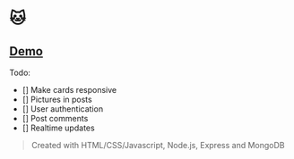 # :cat:

## [Demo](https://client-hrbispgwlm.now.sh/)

Todo:
- [] Make cards responsive
- [] Pictures in posts
- [] User authentication
- [] Post comments
- [] Realtime updates

> Created with HTML/CSS/Javascript, Node.js, Express and MongoDB